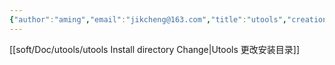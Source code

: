 ```yaml
---
{"author":"aming","email":"jikcheng@163.com","title":"utools","creation_date":"2022-06-27 15:57","Last modified date":"2022-11-25 20:26","tags":"utools","File Folder with relative path":"soft/Doc","remark":null,"other":null,"dg-publish":true,"permalink":"/soft/doc/utools/","dgPassFrontmatter":true}
---
```





[[soft/Doc/utools/utools Install directory Change\|Utools 更改安装目录]]